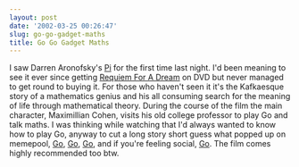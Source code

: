 ```yaml
---
layout: post
date: '2002-03-25 00:26:47'
slug: go-go-gadget-maths
title: Go Go Gadget Maths
---
```


I saw Darren Aronofsky's [Pi](http://us.imdb.com/Title?0138704) for the first time last night. I'd been meaning to see it ever since getting [Requiem For A Dream](http://us.imdb.com/Title?0180093) on DVD but never managed to get round to buying it. For those who haven't seen it it's the Kafkaesque story of a mathematics genius and his all consuming search for the meaning of life through mathematical theory. During the course of the film the main character, Maximillian Cohen, visits his old college professor to play Go and talk maths. I was thinking while watching that I'd always wanted to know how to play Go, anyway to cut a long story short guess what popped up on memepool, [Go](http://www.usgo.org/index.asp), [Go](http://senseis.xmp.net/?BasicRulesOfGo), [Go](http://www.goproblems.com/), and if you're feeling social, [Go](http://games.yahoo.com/games/login?game=Go).
The film comes highly recommended too btw.